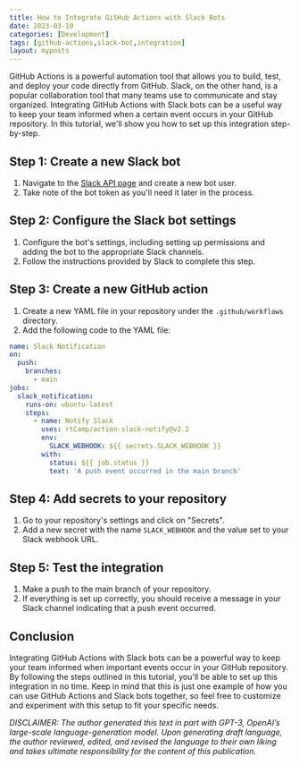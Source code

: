 ```yaml
---
title: How to Integrate GitHub Actions with Slack Bots
date: 2023-03-10
categories: [Development]
tags: [github-actions,slack-bot,integration]
layout: myposts
---
```


GitHub Actions is a powerful automation tool that allows you to build, test, and deploy your code directly from GitHub. Slack, on the other hand, is a popular collaboration tool that many teams use to communicate and stay organized. Integrating GitHub Actions with Slack bots can be a useful way to keep your team informed when a certain event occurs in your GitHub repository. In this tutorial, we'll show you how to set up this integration step-by-step.

## Step 1: Create a new Slack bot

1. Navigate to the [Slack API page](https://api.slack.com/apps) and create a new bot user.
2. Take note of the bot token as you'll need it later in the process.

## Step 2: Configure the Slack bot settings

1. Configure the bot's settings, including setting up permissions and adding the bot to the appropriate Slack channels.
2. Follow the instructions provided by Slack to complete this step.

## Step 3: Create a new GitHub action

1. Create a new YAML file in your repository under the `.github/workflows` directory.
2. Add the following code to the YAML file:

```yaml
name: Slack Notification
on:
  push:
    branches:
      - main
jobs:
  slack_notification:
    runs-on: ubuntu-latest
    steps:
      - name: Notify Slack
        uses: rtCamp/action-slack-notify@v2.2
        env:
          SLACK_WEBHOOK: ${{ secrets.SLACK_WEBHOOK }}
        with:
          status: ${{ job.status }}
          text: 'A push event occurred in the main branch'

```

## Step 4: Add secrets to your repository

1. Go to your repository's settings and click on "Secrets".
2. Add a new secret with the name `SLACK_WEBHOOK` and the value set to your Slack webhook URL.

## Step 5: Test the integration

1. Make a push to the main branch of your repository.
2. If everything is set up correctly, you should receive a message in your Slack channel indicating that a push event occurred.

## Conclusion

Integrating GitHub Actions with Slack bots can be a powerful way to keep your team informed when important events occur in your GitHub repository. By following the steps outlined in this tutorial, you'll be able to set up this integration in no time. Keep in mind that this is just one example of how you can use GitHub Actions and Slack bots together, so feel free to customize and experiment with this setup to fit your specific needs.



_DISCLAIMER: The author generated this text in part with GPT-3, OpenAI’s large-scale language-generation model. Upon generating draft language, the author reviewed, edited, and revised the language to their own liking and takes ultimate responsibility for the content of this publication._
